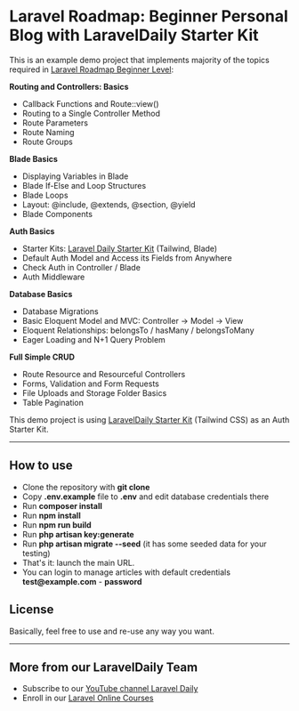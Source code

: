 # Laravel Roadmap: Beginner Personal Blog with LaravelDaily Starter Kit

This is an example demo project that implements majority of the topics required in [Laravel Roadmap Beginner Level](https://laraveldaily.com/roadmap-learning-path):

**Routing and Controllers: Basics**

- Callback Functions and Route::view()
- Routing to a Single Controller Method
- Route Parameters
- Route Naming
- Route Groups

**Blade Basics**

- Displaying Variables in Blade
- Blade If-Else and Loop Structures
- Blade Loops
- Layout: @include, @extends, @section, @yield
- Blade Components

**Auth Basics**

- Starter Kits: [Laravel Daily Starter Kit](https://github.com/LaravelDaily/starter-kit) (Tailwind, Blade)
- Default Auth Model and Access its Fields from Anywhere
- Check Auth in Controller / Blade
- Auth Middleware

**Database Basics**

- Database Migrations
- Basic Eloquent Model and MVC: Controller -> Model -> View
- Eloquent Relationships: belongsTo / hasMany / belongsToMany
- Eager Loading and N+1 Query Problem

**Full Simple CRUD**

- Route Resource and Resourceful Controllers
- Forms, Validation and Form Requests
- File Uploads and Storage Folder Basics
- Table Pagination

This demo project is using [LaravelDaily Starter Kit](https://github.com/LaravelDaily/starter-kit) (Tailwind CSS) as an Auth Starter Kit.

---

## How to use

- Clone the repository with **git clone**
- Copy **.env.example** file to **.env** and edit database credentials there
- Run **composer install**
- Run **npm install**
- Run **npm run build**
- Run **php artisan key:generate**
- Run **php artisan migrate --seed** (it has some seeded data for your testing)
- That's it: launch the main URL.
- You can login to manage articles with default credentials __test@example.com__ - **password**

## License

Basically, feel free to use and re-use any way you want.

---

## More from our LaravelDaily Team

- Subscribe to our [YouTube channel Laravel Daily](https://www.youtube.com/channel/UCTuplgOBi6tJIlesIboymGA)
- Enroll in our [Laravel Online Courses](https://laraveldaily.com/)
